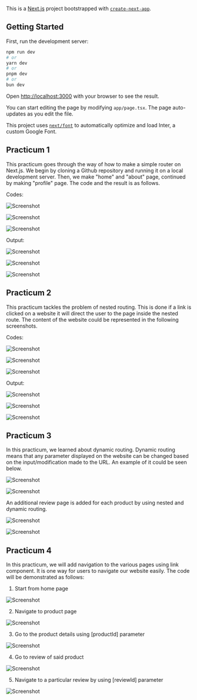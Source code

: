 This is a [Next.js](https://nextjs.org/) project bootstrapped with [`create-next-app`](https://github.com/vercel/next.js/tree/canary/packages/create-next-app).

## Getting Started

First, run the development server:

```bash
npm run dev
# or
yarn dev
# or
pnpm dev
# or
bun dev
```

Open [http://localhost:3000](http://localhost:3000) with your browser to see the result.

You can start editing the page by modifying `app/page.tsx`. The page auto-updates as you edit the file.

This project uses [`next/font`](https://nextjs.org/docs/basic-features/font-optimization) to automatically optimize and load Inter, a custom Google Font.

## Practicum 1

This practicum goes through the way of how to make a simple router on Next.js. We begin by cloning a Github repository and running it on a local development server. Then, we make "home" and "about" page, continued by making "profile" page. The code and the result is as follows. 

Codes: 

![Screenshot](assets/05.png)

![Screenshot](assets/01.png)

![Screenshot](assets/04.png)

Output: 

![Screenshot](assets/03.png)

![Screenshot](assets/02.png)

![Screenshot](assets/06.png)

## Practicum 2

This practicum tackles the problem of nested routing. This is done if a link is clicked on a website it will direct the user to the page inside the nested route. The content of the website could be represented in the following screenshots. 

Codes: 

![Screenshot](assets/07.png)

![Screenshot](assets/08.png)

![Screenshot](assets/09.png)

Output: 

![Screenshot](assets/10.png)

![Screenshot](assets/11.png)

![Screenshot](assets/12.png)

## Practicum 3

In this practicum, we learned about dynamic routing. Dynamic routing means that any parameter displayed on the website can be changed based on the input/modification made to the URL. An example of it could be seen below. 

![Screenshot](assets/15.png)

![Screenshot](assets/14.png)

An additional review page is added for each product by using nested and dynamic routing. 

![Screenshot](assets/16.png)

![Screenshot](assets/17.png)

## Practicum 4

In this practicum, we will add navigation to the various pages using link component. It is one way for users to navigate our website easily. The code will be demonstrated as follows: 

1. Start from home page

![Screenshot](assets/18.png)

2. Navigate to product page

![Screenshot](assets/19.png)

3. Go to the product details using [productId] parameter

![Screenshot](assets/20.png)

4. Go to review of said product

![Screenshot](assets/21.png)

5. Navigate to a particular review by using [reviewId] parameter

![Screenshot](assets/22.png)